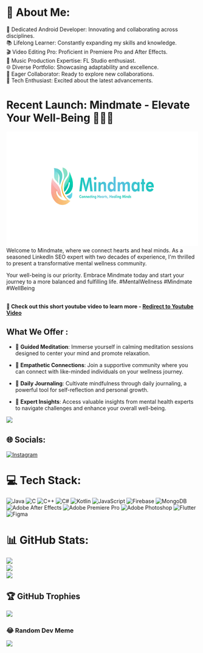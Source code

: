 # 💫 About Me:
🚀 Dedicated Android Developer: Innovating and collaborating across disciplines.<br>📚 Lifelong Learner: Constantly expanding my skills and knowledge.<br>🎬 Video Editing Pro: Proficient in Premiere Pro and After Effects.<br>🎵 Music Production Expertise: FL Studio enthusiast.<br>🌐 Diverse Portfolio: Showcasing adaptability and excellence.<br>🤝 Eager Collaborator: Ready to explore new collaborations.<br>🚀 Tech Enthusiast: Excited about the latest advancements.

# Recent Launch: Mindmate - Elevate Your Well-Being 🌿🧠💪

<img src="images/poster.png"  height="300">
Welcome to Mindmate, where we connect hearts and heal minds. As a seasoned LinkedIn SEO expert with two decades of experience, I'm thrilled to present a transformative mental wellness community.

Your well-being is our priority. Embrace Mindmate today and start your journey to a more balanced and fulfilling life. #MentalWellness #Mindmate #WellBeing
<br>
<br>

<b>🎥 Check out this short youtube video to learn more - <a href="https://www.youtube.com/watch?v=v2ZmnKyR1B4">Redirect to Youtube Video</a></b><br>


## What We Offer :

- 🧘 **Guided Meditation**: Immerse yourself in calming meditation sessions designed to center your mind and promote relaxation.
  
- 🤝 **Empathetic Connections**: Join a supportive community where you can connect with like-minded individuals on your wellness journey.

- 📓 **Daily Journaling**: Cultivate mindfulness through daily journaling, a powerful tool for self-reflection and personal growth.

- 🧠 **Expert Insights**: Access valuable insights from mental health experts to navigate challenges and enhance your overall well-being.


<a href="https://play.google.com/store/apps/details?id=in.macrocodes.mindmate.me&hl=en">
<img src="https://raw.githubusercontent.com/rahul7400/E-commerce-Android-App/main/images/img5.png"  height="132">
</a><br>




## 🌐 Socials:
[![Instagram](https://img.shields.io/badge/Instagram-%23E4405F.svg?logo=Instagram&logoColor=white)](https://instagram.com/_rahul7400) 

# 💻 Tech Stack:
![Java](https://img.shields.io/badge/java-%23ED8B00.svg?style=for-the-badge&logo=openjdk&logoColor=white) ![C](https://img.shields.io/badge/c-%2300599C.svg?style=for-the-badge&logo=c&logoColor=white) ![C++](https://img.shields.io/badge/c++-%2300599C.svg?style=for-the-badge&logo=c%2B%2B&logoColor=white) ![C#](https://img.shields.io/badge/c%23-%23239120.svg?style=for-the-badge&logo=c-sharp&logoColor=white) ![Kotlin](https://img.shields.io/badge/kotlin-%237F52FF.svg?style=for-the-badge&logo=kotlin&logoColor=white) ![JavaScript](https://img.shields.io/badge/javascript-%23323330.svg?style=for-the-badge&logo=javascript&logoColor=%23F7DF1E) ![Firebase](https://img.shields.io/badge/firebase-%23039BE5.svg?style=for-the-badge&logo=firebase) ![MongoDB](https://img.shields.io/badge/MongoDB-%234ea94b.svg?style=for-the-badge&logo=mongodb&logoColor=white) ![Adobe After Effects](https://img.shields.io/badge/Adobe%20After%20Effects-9999FF.svg?style=for-the-badge&logo=Adobe%20After%20Effects&logoColor=white) ![Adobe Premiere Pro](https://img.shields.io/badge/Adobe%20Premiere%20Pro-9999FF.svg?style=for-the-badge&logo=Adobe%20Premiere%20Pro&logoColor=white) ![Adobe Photoshop](https://img.shields.io/badge/adobe%20photoshop-%2331A8FF.svg?style=for-the-badge&logo=adobe%20photoshop&logoColor=white) ![Flutter](https://img.shields.io/badge/Flutter-%2302569B.svg?style=for-the-badge&logo=Flutter&logoColor=white) ![Figma](https://img.shields.io/badge/figma-%23F24E1E.svg?style=for-the-badge&logo=figma&logoColor=white)
# 📊 GitHub Stats:
![](https://github-readme-stats.vercel.app/api?username=rahul7400&theme=dark&hide_border=false&include_all_commits=true&count_private=true)<br/>
![](https://github-readme-streak-stats.herokuapp.com/?user=rahul7400&theme=dark&hide_border=false)<br/>
![](https://github-readme-stats.vercel.app/api/top-langs/?username=rahul7400&theme=dark&hide_border=false&include_all_commits=true&count_private=true&layout=compact)

## 🏆 GitHub Trophies
![](https://github-profile-trophy.vercel.app/?username=rahul7400&theme=discord&no-frame=false&no-bg=false&margin-w=4)

### 😂 Random Dev Meme
<img src='https://randommeme-five.vercel.app/' style="height: 400px;"/>


